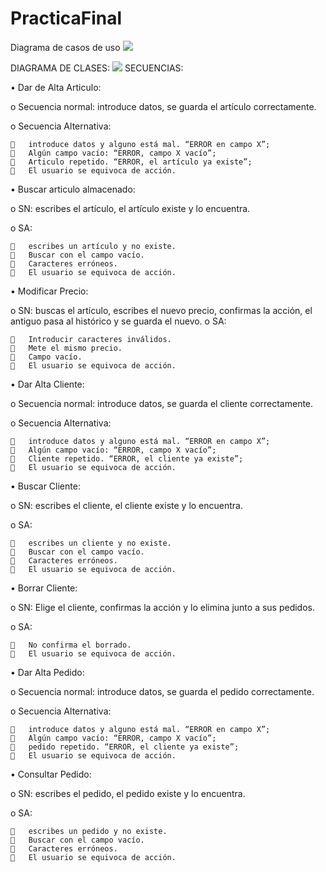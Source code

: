 # PracticaFinal
Diagrama de casos de uso
<img src="https://i.gyazo.com/ea906e8dc54e4eda4bad4f5192591d58.png" style="max-width:100%;">

DIAGRAMA DE CLASES:
<img src="https://i.gyazo.com/78db373f843adfa1e6623f5690ce7420.png" style="max-width:100%;">
SECUENCIAS:

•	Dar de Alta Articulo:

  o	Secuencia normal: introduce datos, se guarda el artículo correctamente.
  
  o	Secuencia Alternativa:
  
    	introduce datos y alguno está mal. “ERROR en campo X”; 
    	Algún campo vacío: “ERROR, campo X vacío”; 
    	Articulo repetido. “ERROR, el artículo ya existe”; 
    	El usuario se equivoca de acción.

•	Buscar articulo almacenado:

  o	SN: escribes el artículo, el artículo existe y lo encuentra.
  
  o	SA:
  
    	escribes un artículo y no existe.
    	Buscar con el campo vacío.
    	Caracteres erróneos.
    	El usuario se equivoca de acción.
    
•	Modificar Precio:

  o	SN: buscas el artículo, escribes el nuevo precio, confirmas la acción, el antiguo pasa al histórico y se guarda el nuevo.
  o	SA:
  
    	Introducir caracteres inválidos.
    	Mete el mismo precio.
    	Campo vacío.
    	El usuario se equivoca de acción.
    
•	Dar Alta Cliente:

  o	Secuencia normal: introduce datos, se guarda el cliente correctamente.
  
  o	Secuencia Alternativa:
  
    	introduce datos y alguno está mal. “ERROR en campo X”; 
    	Algún campo vacío: “ERROR, campo X vacío”; 
    	Cliente repetido. “ERROR, el cliente ya existe”; 
    	El usuario se equivoca de acción.
•	Buscar Cliente:

  o	SN: escribes el cliente, el cliente existe y lo encuentra.
  
  o	SA:
  
    	escribes un cliente y no existe.
    	Buscar con el campo vacío.
    	Caracteres erróneos.
    	El usuario se equivoca de acción.
•	Borrar Cliente:

  o	SN: Elige el cliente, confirmas la acción y lo elimina junto a sus pedidos.
  
  o	SA:
  
    	No confirma el borrado.
    	El usuario se equivoca de acción.
    
•	Dar Alta Pedido:

  o	Secuencia normal: introduce datos, se guarda el pedido correctamente.
  
  o	Secuencia Alternativa:
  
    	introduce datos y alguno está mal. “ERROR en campo X”; 
    	Algún campo vacío: “ERROR, campo X vacío”; 
    	pedido repetido. “ERROR, el cliente ya existe”; 
    	El usuario se equivoca de acción.
    
•	Consultar Pedido:

  o	SN: escribes el pedido, el pedido existe y lo encuentra.
  
  o	SA:
  
    	escribes un pedido y no existe.
    	Buscar con el campo vacío.
    	Caracteres erróneos.
    	El usuario se equivoca de acción.

